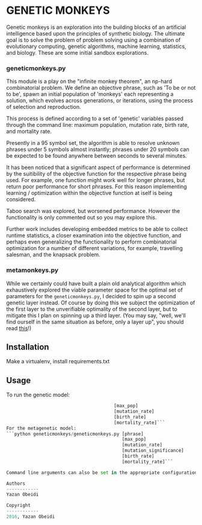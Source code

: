 GENETIC MONKEYS
===============

Genetic monkeys is an exploration into the building blocks of an artificial intelligence based upon the principles of synthetic biology. The ultimate goal is to solve the problem of problem solving using a combination of evolutionary computing, genetic algorithms, machine learning, statistics, and biology. These are some initial sandbox explorations.

### geneticmonkeys.py

This module is a play on the "infinite monkey theorem", an np-hard combinatorial problem. We define an objective phrase, such as 'To be or not to be', spawn an initial population of 'monkeys' each representing a solution, which evolves across generations, or iterations, using the process of selection and reproduction.

This process is defined according to a set of 'genetic' variables passed through the command line: maximum population, mutation rate, birth rate, and mortality rate.

Presently in a 95 symbol set, the algorithm is able to resolve unknown phrases under 5 symbols almost instantly; phrases under 20 symbols can be expected to be found anywhere between seconds to several minutes.

It has been noticed that a significant aspect of performance is determined by the suitibility of the objective function for the respective phrase being used. For example, one function might work well for longer phrases, but return poor performance for short phrases. For this reason implementing learning / optimization within the objective function at iself is being considered.

Taboo search was explored, but worsened performance. However the functionality is only commented out so you may explore this.

Further work includes developing embedded metrics to be able to collect runtime statistics, a closer examination into the objective function, and perhaps even generalizing the functionality to perform combinatorial optimization for a number of different variations, for example, travelling salesman, and the knapsack problem.

### metamonkeys.py

While we certainly could have built a plain old analytical algorithm which exhaustively explored the viable parameter space for the optimal set of parameters for the `geneticmonkeys.py`, I decided to spin up a second genetic layer instead. Of course by doing this we subject the optimization of the first layer to the unverifiable optimality of the second layer, but to mitigate this I plan on spinning up a third layer. (You may say, "well, we'll find ourself in the same situation as before, only a layer up", you should read [this](https://en.wikipedia.org/wiki/Infinite_monkey_theorem)!)

Installation
-----------

Make a virtualenv, install requirements.txt

Usage
-----
To run the genetic model:
```python geneticmonkeys/metamonkeys.py [phrase]
                                        [max_pop]
                                        [mutation_rate]
                                        [birth_rate]
                                        [mortality_rate]```
For the metagenetic model:
```python geneticmonkeys/geneticmonkeys.py [phrase]
                                           [max_pop]
                                           [mutation_rate]
                                           [mutation_significance]
                                           [birth_rate]
                                           [mortality_rate]```

Command line arguments can also be set in the appropriate configuration file under `config`.

Authors
------------
Yazan Obeidi

Copyright
------------
2016, Yazan Obeidi
